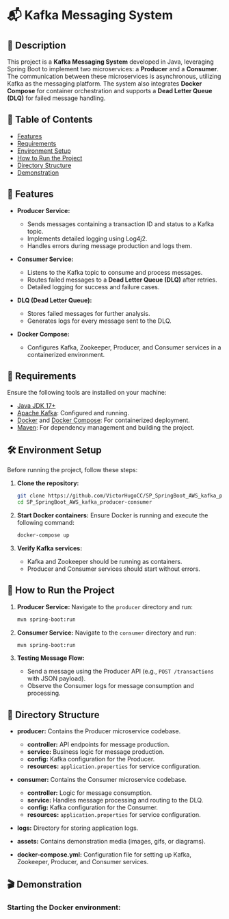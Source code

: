 
# 📬 Kafka Messaging System

## 📝 Description

This project is a **Kafka Messaging System** developed in Java, leveraging Spring Boot to implement two microservices: a **Producer** and a **Consumer**. The communication between these microservices is asynchronous, utilizing Kafka as the messaging platform. The system also integrates **Docker Compose** for container orchestration and supports a **Dead Letter Queue (DLQ)** for failed message handling.

## 📑 Table of Contents

- [Features](#features)
- [Requirements](#requirements)
- [Environment Setup](#environment-setup)
- [How to Run the Project](#how-to-run-the-project)
- [Directory Structure](#directory-structure)
- [Demonstration](#demonstration)

## 🚀 Features

- **Producer Service:**
  - Sends messages containing a transaction ID and status to a Kafka topic.
  - Implements detailed logging using Log4j2.
  - Handles errors during message production and logs them.

- **Consumer Service:**
  - Listens to the Kafka topic to consume and process messages.
  - Routes failed messages to a **Dead Letter Queue (DLQ)** after retries.
  - Detailed logging for success and failure cases.

- **DLQ (Dead Letter Queue):**
  - Stores failed messages for further analysis.
  - Generates logs for every message sent to the DLQ.

- **Docker Compose:**
  - Configures Kafka, Zookeeper, Producer, and Consumer services in a containerized environment.

## 🧰 Requirements

Ensure the following tools are installed on your machine:

- [Java JDK 17+](https://www.oracle.com/java/technologies/javase-jdk17-downloads.html)
- [Apache Kafka](https://kafka.apache.org/): Configured and running.
- [Docker](https://www.docker.com/) and [Docker Compose](https://docs.docker.com/compose/): For containerized deployment.
- [Maven](https://maven.apache.org/install.html): For dependency management and building the project.

## 🛠 Environment Setup

Before running the project, follow these steps:

1. **Clone the repository:**
    ```bash
    git clone https://github.com/VictorHugoCC/SP_SpringBoot_AWS_kafka_producer-consumer.git
    cd SP_SpringBoot_AWS_kafka_producer-consumer
    ```

2. **Start Docker containers:**
    Ensure Docker is running and execute the following command:
    ```bash
    docker-compose up
    ```

3. **Verify Kafka services:**
   - Kafka and Zookeeper should be running as containers.
   - Producer and Consumer services should start without errors.

## 🚀 How to Run the Project

1. **Producer Service:**
   Navigate to the `producer` directory and run:
   ```bash
   mvn spring-boot:run
   ```

2. **Consumer Service:**
   Navigate to the `consumer` directory and run:
   ```bash
   mvn spring-boot:run
   ```

3. **Testing Message Flow:**
   - Send a message using the Producer API (e.g., `POST /transactions` with JSON payload).
   - Observe the Consumer logs for message consumption and processing.

## 📂 Directory Structure

- **producer:** Contains the Producer microservice codebase.
  - **controller:** API endpoints for message production.
  - **service:** Business logic for message production.
  - **config:** Kafka configuration for the Producer.
  - **resources:** `application.properties` for service configuration.



- **consumer:** Contains the Consumer microservice codebase.
  - **controller:** Logic for message consumption.
  - **service:** Handles message processing and routing to the DLQ.
  - **config:** Kafka configuration for the Consumer.
  - **resources:** `application.properties` for service configuration.

- **logs:** Directory for storing application logs.
- **assets:** Contains demonstration media (images, gifs, or diagrams).
- **docker-compose.yml:** Configuration file for setting up Kafka, Zookeeper, Producer, and Consumer services.

## 🎬 Demonstration

### Starting the Docker environment:
